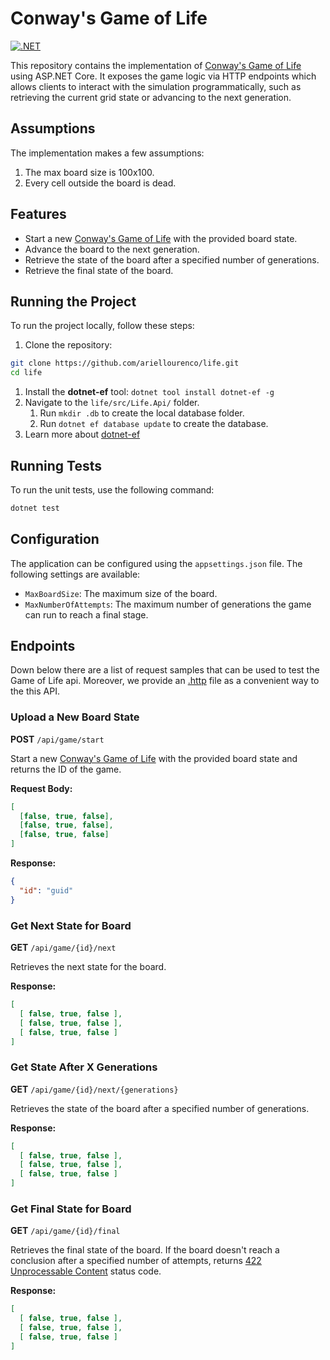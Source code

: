# Conway's Game of Life

[![.NET](https://github.com/ariellourenco/life/actions/workflows/dotnet.yml/badge.svg)](https://github.com/ariellourenco/life/actions/workflows/dotnet.yml)

This repository contains the implementation of [Conway's Game of Life](https://en.wikipedia.org/wiki/Conway%27s_Game_of_Life) using ASP.NET Core. It exposes the game logic via HTTP endpoints which allows clients to interact with the simulation programmatically, such as retrieving the current grid state or advancing to the next generation.

## Assumptions

The implementation makes a few assumptions:

1. The max board size is 100x100.
2. Every cell outside the board is dead.

## Features

- Start a new [Conway's Game of Life](https://en.wikipedia.org/wiki/Conway%27s_Game_of_Life) with the provided board state.
- Advance the board to the next generation.
- Retrieve the state of the board after a specified number of generations.
- Retrieve the final state of the board.

## Running the Project

To run the project locally, follow these steps:

1. Clone the repository:

```bash
git clone https://github.com/ariellourenco/life.git
cd life
```

1. Install the **dotnet-ef** tool: `dotnet tool install dotnet-ef -g`
1. Navigate to the `life/src/Life.Api/` folder.
    1. Run `mkdir .db` to create the local database folder.
    1. Run `dotnet ef database update` to create the database.
1. Learn more about [dotnet-ef](https://learn.microsoft.com/en-us/ef/core/cli/dotnet)

## Running Tests

To run the unit tests, use the following command:

```bash
dotnet test
```

## Configuration

The application can be configured using the `appsettings.json` file. The following settings are available:

- `MaxBoardSize`: The maximum size of the board.
- `MaxNumberOfAttempts`: The maximum number of generations the game can run to reach a final stage.

## Endpoints

Down below there are a list of request samples that can be used to test the Game of Life api. Moreover, we provide an [.http](src/Life.Api/game.http) file as a convenient way to the this API.

### Upload a New Board State

**POST** `/api/game/start`

Start a new [Conway's Game of Life](https://en.wikipedia.org/wiki/Conway%27s_Game_of_Life) with the provided board state and returns the ID of the game.

**Request Body:**

```json
[
  [false, true, false],
  [false, true, false],
  [false, true, false]
]
```

**Response:**

```json
{
  "id": "guid"
}
```

### Get Next State for Board

**GET** `/api/game/{id}/next`

Retrieves the next state for the board.

**Response:**

```json
[
  [ false, true, false ],
  [ false, true, false ],
  [ false, true, false ]
]
```

### Get State After X Generations

**GET** `/api/game/{id}/next/{generations}`

Retrieves the state of the board after a specified number of generations.

**Response:**

```json
[
  [ false, true, false ],
  [ false, true, false ],
  [ false, true, false ]
]
```

### Get Final State for Board

**GET** `/api/game/{id}/final`

Retrieves the final state of the board. If the board doesn't reach a conclusion after a specified number of attempts, returns [422 Unprocessable Content](https://developer.mozilla.org/docs/Web/HTTP/Reference/Status/422) status code.

**Response:**

```json
[
  [ false, true, false ],
  [ false, true, false ],
  [ false, true, false ]
]
```
